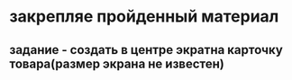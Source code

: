 # закрепляе пройденный материал
## задание - создать в центре экратна карточку товара(размер экрана не известен)
